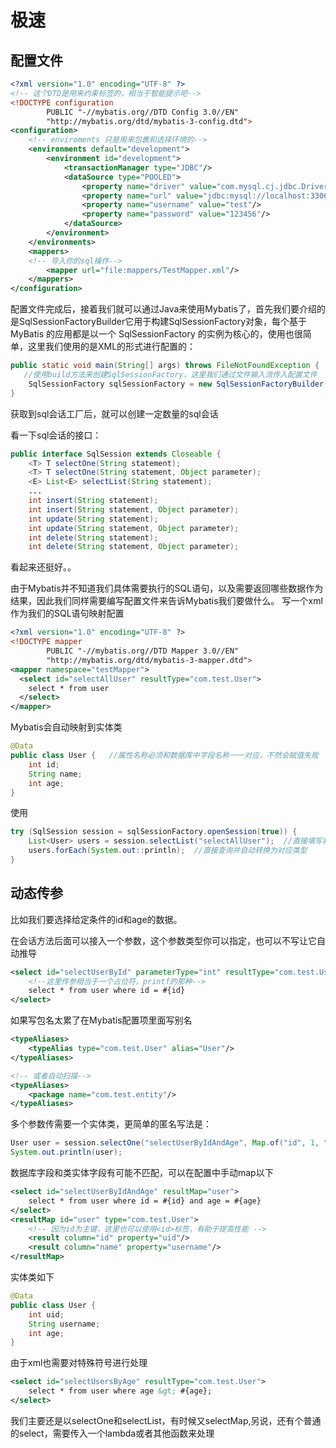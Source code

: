 # 极速

## 配置文件

``` xml
<?xml version="1.0" encoding="UTF-8" ?>
<!-- 这个DTD是用来约束标签的，相当于智能提示吧-->
<!DOCTYPE configuration
        PUBLIC "-//mybatis.org//DTD Config 3.0//EN"
        "http://mybatis.org/dtd/mybatis-3-config.dtd">
<configuration>
    <!-- enviroments 只是用来包裹和选择环境的-->
    <environments default="development">
        <environment id="development">
            <transactionManager type="JDBC"/>
            <dataSource type="POOLED">
                <property name="driver" value="com.mysql.cj.jdbc.Driver"/>
                <property name="url" value="jdbc:mysql://localhost:3306/web_study"/>
                <property name="username" value="test"/>
                <property name="password" value="123456"/>
            </dataSource>
        </environment>
    </environments>
    <mappers>
    <!-- 导入你的sql操作-->
        <mapper url="file:mappers/TestMapper.xml"/>
    </mappers>
</configuration>
```

配置文件完成后，接着我们就可以通过Java来使用Mybatis了，首先我们要介绍的是SqlSessionFactoryBuilder它用于构建SqlSessionFactory对象，每个基于 MyBatis 的应用都是以一个 SqlSessionFactory 的实例为核心的，使用也很简单，这里我们使用的是XML的形式进行配置的：

``` java
public static void main(String[] args) throws FileNotFoundException {
   //使用build方法来创建SqlSessionFactory，这里我们通过文件输入流传入配置文件
    SqlSessionFactory sqlSessionFactory = new SqlSessionFactoryBuilder().build(new FileInputStream("mybatis-config.xml"));
}

```

获取到sql会话工厂后，就可以创建一定数量的sql会话

看一下sql会话的接口：

``` java
public interface SqlSession extends Closeable {
    <T> T selectOne(String statement);
    <T> T selectOne(String statement, Object parameter);
    <E> List<E> selectList(String statement);
    ...
    int insert(String statement);
    int insert(String statement, Object parameter);
    int update(String statement);
    int update(String statement, Object parameter);
    int delete(String statement);
    int delete(String statement, Object parameter);

```

看起来还挺好。。

由于Mybatis并不知道我们具体需要执行的SQL语句，以及需要返回哪些数据作为结果，因此我们同样需要编写配置文件来告诉Mybatis我们要做什么。
写一个xml作为我们的SQL语句映射配置

``` xml
<?xml version="1.0" encoding="UTF-8" ?>
<!DOCTYPE mapper
        PUBLIC "-//mybatis.org//DTD Mapper 3.0//EN"
        "http://mybatis.org/dtd/mybatis-3-mapper.dtd">
<mapper namespace="testMapper">
  <select id="selectAllUser" resultType="com.test.User">
    select * from user
  </select>
</mapper>

```

Mybatis会自动映射到实体类

``` java
@Data
public class User {   //属性名称必须和数据库中字段名称一一对应，不然会赋值失败
    int id;
    String name;
    int age;
}

```

使用

``` java
try (SqlSession session = sqlSessionFactory.openSession(true)) {
    List<User> users = session.selectList("selectAllUser");  //直接填写我们刚刚编写的mapper的id
    users.forEach(System.out::println);  //直接查询并自动转换为对应类型
}

```

## 动态传参

比如我们要选择给定条件的id和age的数据。

在会话方法后面可以接入一个参数，这个参数类型你可以指定，也可以不写让它自动推导

``` xml
<select id="selectUserById" parameterType="int" resultType="com.test.User">
    <!--这里传参相当于一个占位符，printf的那种-->
    select * from user where id = #{id}
</select>

```

如果写包名太累了在Mybatis配置项里面写别名

``` xml
<typeAliases>
    <typeAlias type="com.test.User" alias="User"/>
</typeAliases>

<!-- 或者自动扫描-->
<typeAliases>
    <package name="com.test.entity"/>
</typeAliases>

```

多个参数传需要一个实体类，更简单的匿名写法是：

``` java
User user = session.selectOne("selectUserByIdAndAge", Map.of("id", 1, "age", 18));
System.out.println(user);

```

数据库字段和类实体字段有可能不匹配，可以在配置中手动map以下

``` xml
<select id="selectUserByIdAndAge" resultMap="user">
    select * from user where id = #{id} and age = #{age}
</select>
<resultMap id="user" type="com.test.User">
  	<!-- 因为id为主键，这里也可以使用<id>标签，有助于提高性能 -->
    <result column="id" property="uid"/>
    <result column="name" property="username"/>
</resultMap>
```

实体类如下

``` java
@Data
public class User {
    int uid;
    String username;
    int age;
}

```

由于xml也需要对特殊符号进行处理

``` xml
<select id="selectUsersByAge" resultType="com.test.User">
    select * from user where age &gt; #{age};
</select>

```

我们主要还是以selectOne和selectList，有时候又selectMap,另说，还有个普通的select，需要传入一个lambda或者其他函数来处理
